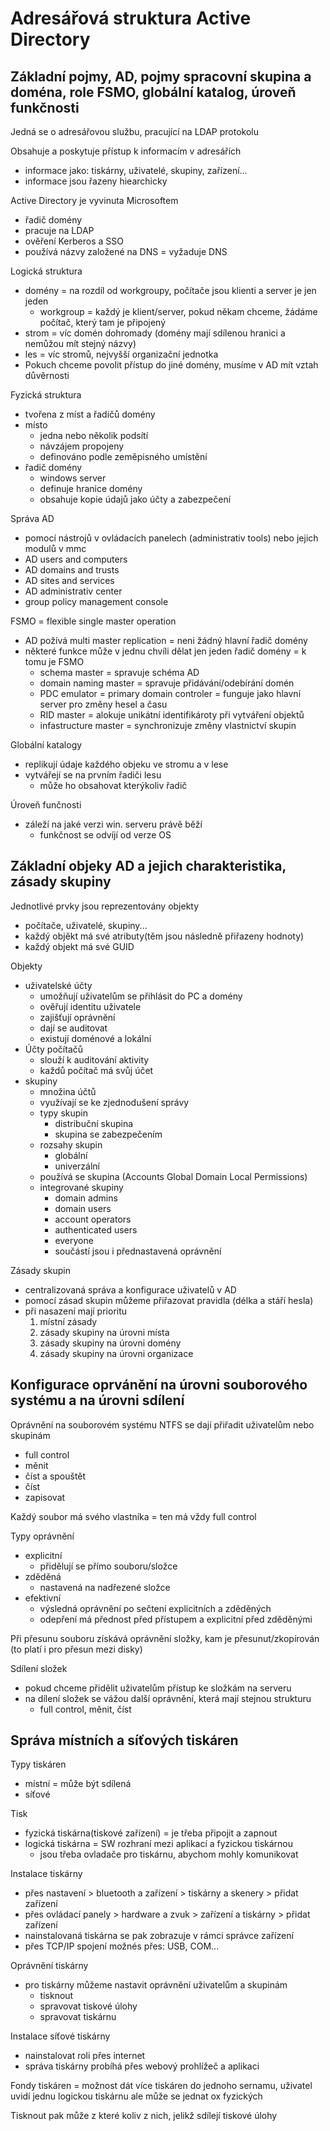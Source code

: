 # Adresářová struktura Active Directory

## Základní pojmy, AD, pojmy spracovní skupina a doména, role FSMO, globální katalog, úroveň funkčnosti

Jedná se o adresářovou službu, pracující na LDAP protokolu

Obsahuje a poskytuje přístup k informacím v adresářích
- informace jako: tiskárny, uživatelé, skupiny, zařízení...
- informace jsou řazeny hiearchicky

Active Directory je vyvinuta Microsoftem
- řadič domény
- pracuje na LDAP
- ověření Kerberos a SSO
- používá názvy založené na DNS = vyžaduje DNS

Logická struktura
- domény = na rozdíl od workgroupy, počítače jsou klienti a server je jen jeden
  - workgroup = každý je klient/server, pokud někam chceme, žádáme počítač, který tam je připojený
- strom = víc domén dohromady (domény mají sdílenou hranici a nemůžou mít stejný názvy)
- les = víc stromů, nejvyšší organizační jednotka
- Pokuch chceme povolit přístup do jiné domény, musíme v AD mít vztah důvěrnosti

Fyzická struktura
- tvořena z míst a řadičů domény
- místo
  - jedna nebo několik podsítí
  - návzájem propojeny
  - definováno podle zeměpisného umístění
- řadič domény
  - windows server
  - definuje hranice domény
  - obsahuje kopie údajů jako účty a zabezpečení

Správa AD
- pomocí nástrojů v ovládacích panelech (administrativ tools) nebo jejich modulů v mmc
- AD users and computers
- AD domains and trusts
- AD sites and services
- AD administrativ center
- group policy management console

FSMO = flexible single master operation
- AD požívá multi master replication = neni žádný hlavní řadič domény
- některé funkce může v jednu chvíli dělat jen jeden řadič domény = k tomu je FSMO
  - schema master = spravuje schéma AD
  - domain naming master = spravuje přidávání/odebírání domén
  - PDC emulator = primary domain controler = funguje jako hlavní server pro změny hesel a času
  - RID master = alokuje unikátní identifikároty při vytváření objektů
  - infastructure master = synchronizuje změny vlastnictví skupin

Globální katalogy
- replikují údaje každého objeku ve stromu a v lese
- vytvářejí se na prvním řadiči lesu
  - může ho obsahovat kterýkoliv řadič

Úroveň funčnosti
- záleží na jaké verzi win. serveru právě běží
  - funkčnost se odvíjí od verze OS

## Základní objeky AD a jejich charakteristika, zásady skupiny

Jednotlivé prvky jsou reprezentovány objekty
- počítače, uživatelé, skupiny...
- každý objěkt má své atributy(těm jsou následně přiřazeny hodnoty)
- každý objekt má své GUID

Objekty
- uživatelské účty
  - umožňují uživatelům se přihlásit do PC a domény
  - ověřují identitu uživatele
  - zajišťují oprávnění
  - dají se auditovat
  - existují doménové a lokální
- Účty počítačů
  - slouží k auditování aktivity
  - každů počítač má svůj účet
- skupiny
  - množina účtů
  - využívají se ke zjednodušení správy
  - typy skupin
    - distribuční skupina
    - skupina se zabezpečením
  - rozsahy skupin
    - globální
    - univerzální
  - používá se skupina (Accounts Global Domain Local Permissions)
  - integrované skupiny
    - domain admins
    - domain users
    - account operators
    - authenticated users
    - everyone
    - součástí jsou i přednastavená oprávnění

Zásady skupin
- centralizovaná správa a konfigurace uživatelů v AD
- pomocí zásad skupin můžeme přiřazovat pravidla (délka a stáří hesla)
- při nasazení mají prioritu
  1. místní zásady
  2. zásady skupiny na úrovni místa
  3. zásady skupiny na úrovni domény
  4. zásady skupiny na úrovni organizace

## Konfigurace oprvánění na úrovni souborového systému a na úrovni sdílení

Oprávnění na souborovém systému NTFS se dají přiřadit uživatelům nebo skupinám
- full control
- měnit
- číst a spouštět
- číst
- zapisovat

Každý soubor má svého vlastníka = ten má vždy full control

Typy oprávnění
- explicitní
  - přidělují se přímo souboru/složce
- zděděná
  - nastavená na nadřezené složce
- efektivní
  - výsledná oprávnění po sečtení explicitních a zděděných
  - odepření má přednost před přístupem a explicitní před zděděnými

Při přesunu souboru získává oprávnění složky, kam je přesunut/zkopírován (to platí i pro přesun mezi disky)

Sdílení složek
- pokud chceme přidělit uživatelům přístup ke složkám na serveru
- na dílení složek se vážou další oprávnění, která mají stejnou strukturu
  - full control, měnit, číst

## Správa místních a síťových tiskáren

Typy tiskáren
- místní = může být sdílená
- síťové

Tisk
- fyzická tiskárna(tiskové zařízení) = je třeba připojit a zapnout
- logická tiskárna = SW rozhraní mezi aplikací a fyzickou tiskárnou
  - jsou třeba ovladače pro tiskárnu, abychom mohly komunikovat

Instalace tiskárny
- přes nastavení > bluetooth a zařízení > tiskárny a skenery > přidat zařízení
- přes ovládací panely > hardware a zvuk > zařízení a tiskárny > přidat zařízení
- nainstalovaná tiskárna se pak zobrazuje v rámci správce zařízení
- přes TCP/IP spojení možnés přes: USB, COM...

Oprávnění tiskárny
- pro tiskárny můžeme nastavit oprávnění uživatelům a skupinám
  - tisknout
  - spravovat tiskové úlohy
  - spravovat tiskárnu

Instalace síťové tiskárny
- nainstalovat roli přes internet
- správa tiskárny probíhá přes webový prohlížeč a aplikaci

Fondy tiskáren = možnost dát více tiskáren do jednoho sernamu, uživatel uvidí jednu logickou tiskárnu ale může se jednat ox fyzických

Tisknout pak může z které koliv z nich, jelikž sdílejí tiskové úlohy

